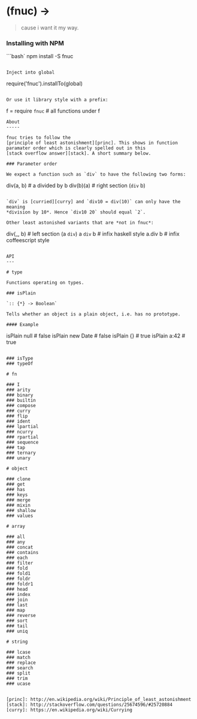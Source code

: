 (fnuc) ->
=========

> cause i want it my way.

### Installing with NPM

```bash`
npm install -S fnuc
```

Inject into global
```
require('fnuc').installTo(global)
```

Or use it library style with a prefix:

```
f = require `fnuc` # all functions under f
```
About
-----

fnuc tries to follow the
[principle of least astonishment][princ]. This shows in function
paramater order which is clearly spelled out in this
[stack overflow answer][stack]. A short summary below.

### Parameter order

We expect a function such as `div` to have the following two forms:

```
div(a, b)    # a divided by b
div(b)(a)    # right section (`div` b)
```

`div` is [curried][curry] and `div10 = div(10)` can only have the meaning
*division by 10*. Hence `div10 20` should equal `2`.

Other least astonished variants that are *not in fnuc*:

```
div(_, b)    # left section (a `div`)
a `div` b    # infix haskell style
a.div b      # infix coffeescript style
```

API
---

# type

Functions operating on types.

### isPlain

`:: {*} -> Boolean`

Tells whether an object is a plain object, i.e. has no prototype.

#### Example

```
isPlain null          # false
isPlain new Date      # false
isPlain {}            # true
isPlain a:42          # true
```

### isType
### typeOf

# fn

### I
### arity
### binary
### builtin
### compose
### curry
### flip
### ident
### lpartial
### ncurry
### rpartial
### sequence
### tap
### ternary
### unary

# object

### clone
### get
### has
### keys
### merge
### mixin
### shallow
### values

# array

### all
### any
### concat
### contains
### each
### filter
### fold
### fold1
### foldr
### foldr1
### head
### index
### join
### last
### map
### reverse
### sort
### tail
### uniq

# string

### lcase
### match
### replace
### search
### split
### trim
### ucase


[princ]: http://en.wikipedia.org/wiki/Principle_of_least_astonishment
[stack]: http://stackoverflow.com/questions/25674596/#25720884
[curry]: https://en.wikipedia.org/wiki/Currying

